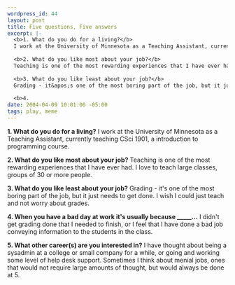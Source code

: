 ```yaml
--- 
wordpress_id: 44
layout: post
title: Five questions, Five answers
excerpt: |-
  <b>1. What do you do for a living?</b>
  I work at the University of Minnesota as a Teaching Assistant, currently teaching CSci 1901, a introduction to programming course.
  
  <b>2. What do you like most about your job?</b>
  Teaching is one of the most rewarding experiences that I have ever had.  I love to teach large classes, groups of 30 or more people.
  
  <b>3. What do you like least about your job?</b>
  Grading - it&apos;s one of the most boring part of the job, but it just needs to get done. I wish I could just teach and not worry about grades.
  
  <b>4.
date: 2004-04-09 10:01:00 -05:00
tags: play, meme
---
```

<strong>1. What do you do for a living?</strong>
I work at the University of Minnesota as a Teaching Assistant, currently teaching CSci 1901, a introduction to programming course.

<strong>2. What do you like most about your job?</strong>
Teaching is one of the most rewarding experiences that I have ever had.  I love to teach large classes, groups of 30 or more people.

<strong>3. What do you like least about your job?</strong>
Grading - it's one of the most boring part of the job, but it just needs to get done. I wish I could just teach and not worry about grades.

<strong>4. When you have a bad day at work it's usually because _____...</strong>
I didn't get grading done that I needed to finish, or I feel that I have done a bad job conveying information to the students in the class.

<strong>5. What other career(s) are you interested in?</strong>
I have thought about being a sysadmin at a college or small company for a while, or going and working some level of help desk support.  Sometimes I think about menial jobs, ones that would not require large amounts of thought, but would always be done at 5.
